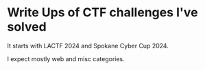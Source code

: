 # Write Ups of CTF challenges I've solved

It starts with LACTF 2024 and Spokane Cyber Cup 2024.

I expect mostly web and misc categories. 
